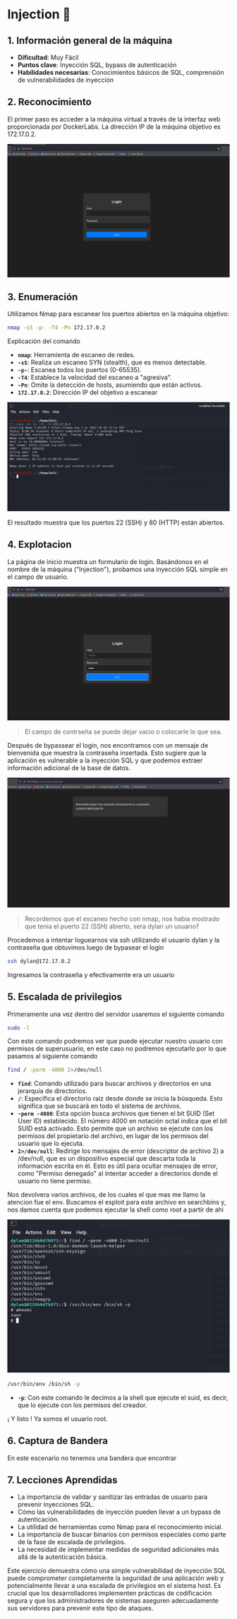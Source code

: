 # Injection 💉

## 1. Información general de la máquina

- **Dificultad**: Muy Fácil
- **Puntos clave**: Inyección SQL, bypass de autenticación
- **Habilidades necesarias**: Conocimientos básicos de SQL, comprensión de vulnerabilidades de inyección

## 2. Reconocimiento

El primer paso es acceder a la máquina virtual a través de la interfaz web proporcionada por DockerLabs. La dirección IP de la máquina objetivo es 172.17.0.2.

![Página de inicio de sesión](../../../assets/injection/paginaweb1.png)

## 3. Enumeración

Utilizamos Nmap para escanear los puertos abiertos en la máquina objetivo:

```bash
nmap -sS -p- -T4 -Pn 172.17.0.2
```
Explicación del comando

- **`nmap`**: Herramienta de escaneo de redes.
- **`-sS`**: Realiza un escaneo SYN (stealth), que es menos detectable.
- **`-p-`**: Escanea todos los puertos (0-65535).
- **`-T4`**: Establece la velocidad del escaneo a "agresiva".
- **`-Pn`**:  Omite la detección de hosts, asumiendo que están activos.
- **`172.17.0.2`**: Dirección IP del objetivo a escanear

![Escaneo nmap](../../../assets/injection/nmap.png)

El resultado muestra que los puertos 22 (SSH) y 80 (HTTP) están abiertos.

## 4. Explotacion

La página de inicio muestra un formulario de login. Basándonos en el nombre de la máquina ("Injection"), probamos una inyección SQL simple en el campo de usuario.

![Inyeccion SQL](../../../assets/injection/paginawebinjection.png)

> El campo de contrseña se puede dejar vacio o colocarle lo que sea.

Después de bypassear el login, nos encontramos con un mensaje de bienvenida que muestra la contraseña insertada. Esto sugiere que la aplicación es vulnerable a la inyección SQL y que podemos extraer información adicional de la base de datos.

![Bypass login](../../../assets/injection/paginawebpostinjection.png)

> Recordemos que el escaneo hecho con nmap, nos habia mostrado que tenia el puerto 22 (SSH) abierto, sera dylan un usuario?

Procedemos a intentar loguearnos via ssh utilizando el usuario dylan y la contraseña que obtuvimos luego de bypasear el login

```bash
ssh dylan@172.17.0.2
```
Ingresamos la contraseña y efectivamente era un usuario

## 5. Escalada de privilegios

Primeramente una vez dentro del servidor usaremos el siguiente comando

```bash
sudo -l
```
Con este comando podremos ver que puede ejecutar nuestro usuario con permisos de superusuario, en este caso no podremos ejecutarlo por lo que pasamos al siguiente comando

```bash
find / -perm -4000 2>/dev/null
```

- **`find`**: Comando utilizado para buscar archivos y directorios en una jerarquía de directorios.
- **`/`**: Especifica el directorio raíz desde donde se inicia la búsqueda. Esto significa que se buscará en todo el sistema de archivos.
- **`-perm -4000`**: Esta opción busca archivos que tienen el bit SUID (Set User ID) establecido. El número 4000 en notación octal indica que el bit SUID está activado. Esto permite que un archivo se ejecute con los permisos del propietario del archivo, en lugar de los permisos del usuario que lo ejecuta.
- **`2>/dev/null`**: Redirige los mensajes de error (descriptor de archivo 2) a /dev/null, que es un dispositivo especial que descarta toda la información escrita en él. Esto es útil para ocultar mensajes de error, como "Permiso denegado" al intentar acceder a directorios donde el usuario no tiene permiso.

Nos devolvera varios archivos, de los cuales el que mas me llamo la atencion fue el env. Buscamos el esploit para este archivo en searchbins y, nos damos cuenta que podemos ejecutar la shell como root a partir de ahi 

![Esploit](../../../assets/injection/escaladapriv.png)

```bash
/usr/bin/env /bin/sh -p
```

- **`-p`**: Con este comando le decimos a la shell que ejecute el suid, es decir, que lo ejecute con los permisos del creador.

¡ Y listo ! Ya somos el usuario root.

## 6. Captura de Bandera 

En este escenario no tenemos una bandera que encontrar

## 7. Lecciones Aprendidas 

- La importancia de validar y sanitizar las entradas de usuario para prevenir inyecciones SQL.
- Cómo las vulnerabilidades de inyección pueden llevar a un bypass de autenticación.
- La utilidad de herramientas como Nmap para el reconocimiento inicial.
- La importancia de buscar binarios con permisos especiales como parte de la fase de escalada de privilegios.
- La necesidad de implementar medidas de seguridad adicionales más allá de la autenticación básica.

Este ejercicio demuestra cómo una simple vulnerabilidad de inyección SQL puede comprometer completamente la seguridad de una aplicación web y potencialmente llevar a una escalada de privilegios en el sistema host. Es crucial que los desarrolladores implementen prácticas de codificación segura y que los administradores de sistemas aseguren adecuadamente sus servidores para prevenir este tipo de ataques.